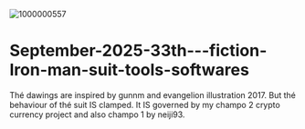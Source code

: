 ![1000000557](https://github.com/user-attachments/assets/903809c7-661e-4427-8e8e-84b5d7b32657)
# September-2025-33th---fiction-Iron-man-suit-tools-softwares
Thé dawings are inspired by gunnm and evangelion illustration 2017. But thé behaviour of thé suit IS  clamped. It IS governed by my champo 2 crypto currency project and also champo 1 by neiji93.
